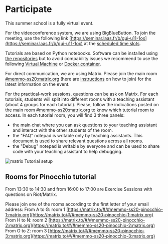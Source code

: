 # Participate

This summer school is a fully virtual event.

For the videoconference system, we are using BigBlueButton. To join the meeting, use the following link [https://seminar.laas.fr/b/gui-u11-1ox](https://seminar.laas.fr/b/gui-u11-1ox) at the [scheduled time slots](/summer-school/schedule).

Tutorials are based on Python notebooks. Software can be installed using [the repositories](/summer-school/repositories) but to avoid compability issues we recommend to use the following [Virtual Machine](/summer-school/virtual_machine) or [Docker container](/summer-school/docker).

For direct communication, we are using Matrix. Please join the main room [#memmo-ss20:matrix.org](https://matrix.to/#/#memmo-ss20:matrix.org) (here are [instructions](/summer-school/matrix) on how to join) for the latest information on the event.

For the practical-work sessions, questions can be ask on Matrix. For each tutorials, students will split into different rooms with a teaching assistant (about 4 groups for each tutorial). Please, follow the indications posted on the main room [#memmo-ss20:matrix.org](https://matrix.to/#/#memmo-ss20:matrix.org) to know which tutorial room to access. In each tutorial room, you will find 3 three panels:
- the main chat where you can ask questions to your teaching assistant and interact with the other students of the room.
- the "FAQ" notepad is writable only by teaching assistants. This document is used to share relevant questions across all rooms.
- the "Debug" notepad is writable by everyone and can be used to share code with your teaching assistant to help debugging.

![matrix Tutorial setup](/summer-school/riot_tutorial_setup.png)

## Rooms for Pinocchio tutorial

From 13:30 to 14:30 and from 16:00 to 17:00 are Exercise Sessions with questions on Riot/Matrix.

Please join one of the rooms according to the first letter of your email address:
From A to G: room 1 [https://matrix.to/#/#memmo-ss20-pinocchio-1:matrix.org](https://matrix.to/#/#memmo-ss20-pinocchio-1:matrix.org)
From H to N: room 2 [https://matrix.to/#/#memmo-ss20-pinocchio-2:matrix.org](https://matrix.to/#/#memmo-ss20-pinocchio-2:matrix.org)
From O to Z: room 3 [https://matrix.to/#/#memmo-ss20-pinocchio-3:matrix.org](https://matrix.to/#/#memmo-ss20-pinocchio-3:matrix.org)
